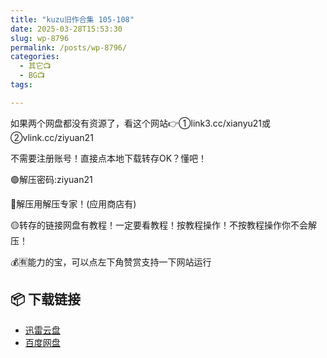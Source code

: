 ```yaml
---
title: "kuzu旧作合集 105-108"
date: 2025-03-28T15:53:30
slug: wp-8796
permalink: /posts/wp-8796/
categories:
  - 其它📺
  - BG📺
tags:

---
```


如果两个网盘都没有资源了，看这个网站👉①link3.cc/xianyu21或②vlink.cc/ziyuan21

不需要注册账号！直接点本地下载转存OK？懂吧！

🟢解压密码:ziyuan21

🔵解压用解压专家！(应用商店有)

🟡转存的链接网盘有教程！一定要看教程！按教程操作！不按教程操作你不会解压！

💰🈶能力的宝，可以点左下角赞赏支持一下网站运行

## 📦 下载链接
- [迅雷云盘](https://blziyuan21.com/pay-download/8796?key=ddf02ef3f4&down_id=0)
- [百度网盘](https://blziyuan21.com/pay-download/8796?key=ddf02ef3f4&down_id=1)

